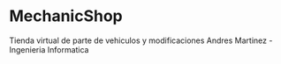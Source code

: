# MechanicShop
Tienda virtual de parte de vehiculos y modificaciones
Andres Martinez - Ingenieria Informatica
